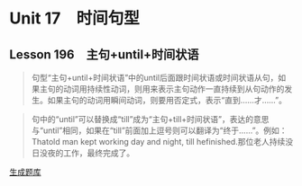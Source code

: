 ﻿ # Unit 17　时间句型
 ## Lesson 196　主句+until+时间状语
 
> 句型“主句+until+时间状语”中的until后面跟时间状语或时间状语从句，如果主句的动词用持续性动词，则用来表示主句动作一直持续到从句动作的发生。如果主句的动词用瞬间动词，则要用否定式，表示“直到……才……”。

> 句中的“until”可以替换成“till”成为“主句+till+时间状语”，表达的意思与“until”相同，如果在“till”前面加上逗号则可以翻译为“终于……”。例如：Thatold man kept working day and night, till hefinished.那位老人持续没日没夜的工作，最终完成了。


 [生成题库](./sentence/f196.json)